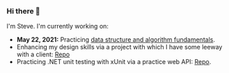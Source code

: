 ### Hi there 👋

<p>I'm Steve.  I'm currently working on: 
  
 <ul>
  
   <li><b>May 22, 2021:</b> Practicing <a href="https://github.com/sbogucki12/AlgosAndDataStructures">data structure and algorithm fundamentals</a>.</li> 
  <li>Enhancing my design skills via a project with which I have some leeway with a client: <a href="https://github.com/sbogucki12/dwalesska">Repo</a></li>
  <li>Practicing .NET unit testing with xUnit via a practice web API: <a href="https://github.com/sbogucki12/weatherapi">Repo</a>.</li>

</ul>  

